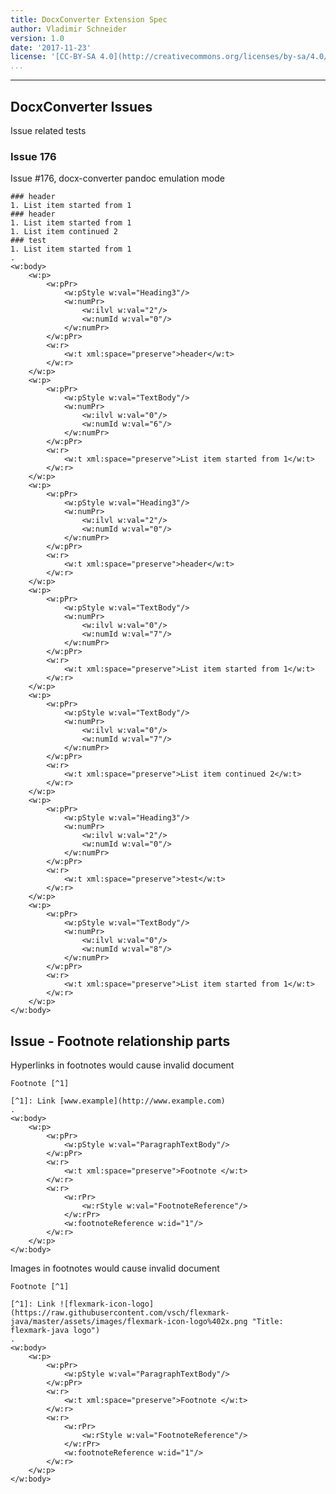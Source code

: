 ```yaml
---
title: DocxConverter Extension Spec
author: Vladimir Schneider
version: 1.0
date: '2017-11-23'
license: '[CC-BY-SA 4.0](http://creativecommons.org/licenses/by-sa/4.0/)'
...
```


---

## DocxConverter Issues

Issue related tests

### Issue 176

Issue #176, docx-converter pandoc emulation mode

```````````````````````````````` example Issue 176: 1
### header
1. List item started from 1
### header
1. List item started from 1
1. List item continued 2
### test
1. List item started from 1
.
<w:body>
    <w:p>
        <w:pPr>
            <w:pStyle w:val="Heading3"/>
            <w:numPr>
                <w:ilvl w:val="2"/>
                <w:numId w:val="0"/>
            </w:numPr>
        </w:pPr>
        <w:r>
            <w:t xml:space="preserve">header</w:t>
        </w:r>
    </w:p>
    <w:p>
        <w:pPr>
            <w:pStyle w:val="TextBody"/>
            <w:numPr>
                <w:ilvl w:val="0"/>
                <w:numId w:val="6"/>
            </w:numPr>
        </w:pPr>
        <w:r>
            <w:t xml:space="preserve">List item started from 1</w:t>
        </w:r>
    </w:p>
    <w:p>
        <w:pPr>
            <w:pStyle w:val="Heading3"/>
            <w:numPr>
                <w:ilvl w:val="2"/>
                <w:numId w:val="0"/>
            </w:numPr>
        </w:pPr>
        <w:r>
            <w:t xml:space="preserve">header</w:t>
        </w:r>
    </w:p>
    <w:p>
        <w:pPr>
            <w:pStyle w:val="TextBody"/>
            <w:numPr>
                <w:ilvl w:val="0"/>
                <w:numId w:val="7"/>
            </w:numPr>
        </w:pPr>
        <w:r>
            <w:t xml:space="preserve">List item started from 1</w:t>
        </w:r>
    </w:p>
    <w:p>
        <w:pPr>
            <w:pStyle w:val="TextBody"/>
            <w:numPr>
                <w:ilvl w:val="0"/>
                <w:numId w:val="7"/>
            </w:numPr>
        </w:pPr>
        <w:r>
            <w:t xml:space="preserve">List item continued 2</w:t>
        </w:r>
    </w:p>
    <w:p>
        <w:pPr>
            <w:pStyle w:val="Heading3"/>
            <w:numPr>
                <w:ilvl w:val="2"/>
                <w:numId w:val="0"/>
            </w:numPr>
        </w:pPr>
        <w:r>
            <w:t xml:space="preserve">test</w:t>
        </w:r>
    </w:p>
    <w:p>
        <w:pPr>
            <w:pStyle w:val="TextBody"/>
            <w:numPr>
                <w:ilvl w:val="0"/>
                <w:numId w:val="8"/>
            </w:numPr>
        </w:pPr>
        <w:r>
            <w:t xml:space="preserve">List item started from 1</w:t>
        </w:r>
    </w:p>
</w:body>
````````````````````````````````


## Issue - Footnote relationship parts

Hyperlinks in footnotes would cause invalid document

```````````````````````````````` example Issue - Footnote relationship parts: 1
Footnote [^1]

[^1]: Link [www.example](http://www.example.com) 
.
<w:body>
    <w:p>
        <w:pPr>
            <w:pStyle w:val="ParagraphTextBody"/>
        </w:pPr>
        <w:r>
            <w:t xml:space="preserve">Footnote </w:t>
        </w:r>
        <w:r>
            <w:rPr>
                <w:rStyle w:val="FootnoteReference"/>
            </w:rPr>
            <w:footnoteReference w:id="1"/>
        </w:r>
    </w:p>
</w:body>
````````````````````````````````


Images in footnotes would cause invalid document

```````````````````````````````` example(Issue - Footnote relationship parts: 2) options(IGNORED)
Footnote [^1]

[^1]: Link ![flexmark-icon-logo](https://raw.githubusercontent.com/vsch/flexmark-java/master/assets/images/flexmark-icon-logo%402x.png "Title: flexmark-java logo") 
.
<w:body>
    <w:p>
        <w:pPr>
            <w:pStyle w:val="ParagraphTextBody"/>
        </w:pPr>
        <w:r>
            <w:t xml:space="preserve">Footnote </w:t>
        </w:r>
        <w:r>
            <w:rPr>
                <w:rStyle w:val="FootnoteReference"/>
            </w:rPr>
            <w:footnoteReference w:id="1"/>
        </w:r>
    </w:p>
</w:body>
````````````````````````````````


